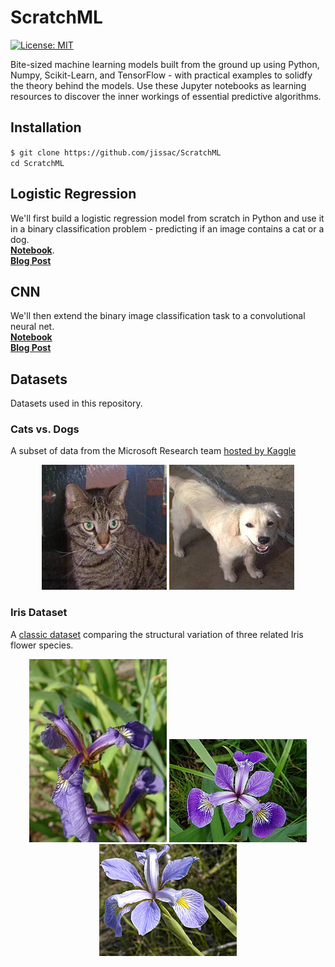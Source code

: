 # ScratchML
[![License: MIT](https://img.shields.io/badge/License-MIT-yellow.svg)](https://opensource.org/licenses/MIT)

Bite-sized machine learning models built from the ground up using Python, Numpy, Scikit-Learn, and TensorFlow - with practical examples to solidfy the theory behind the models. Use these Jupyter notebooks as learning resources to discover the inner workings of essential predictive algorithms.     

## Installation
`$ git clone https://github.com/jissac/ScratchML`     
`cd ScratchML`   

## Logistic Regression 
We'll first build a logistic regression model from scratch in Python and use it in a binary classification problem - predicting if an image contains a cat or a dog.      
[**Notebook**](CatsvsDogs_Logistic_Regression.ipynb).       
[**Blog Post**](https://medium.com/@melodious/understanding-deep-neural-networks-from-first-principles-logistic-regression-bd2f01c9e263)   

## CNN      
We'll then extend the binary image classification task to a convolutional neural net.       
[**Notebook**](https://github.com/jissac/ScratchML/blob/master/CatsvsDogs_CNN.ipynb)         
[**Blog Post**](https://medium.com/@melodious/giving-sight-to-the-blind-understanding-convolutional-neural-nets-59dd2bf462ea)     

## Datasets
Datasets used in this repository.
### Cats vs. Dogs
A subset of data from the Microsoft Research team [hosted by Kaggle](https://www.kaggle.com/c/dogs-vs-cats)  
<p align="center"> <img src="./images/cat.1.jpg">   <img src="/images/dog.10682.jpg">  </p>     

### Iris Dataset
A [classic dataset](https://en.wikipedia.org/wiki/Iris_flower_data_set) comparing the structural variation of three related Iris flower species.
<p align="center"> <img src="./images/setosa.jpg">   <img src="/images/versicolor.jpg">   <img src="/images/virginica.jpg">   </p>   

